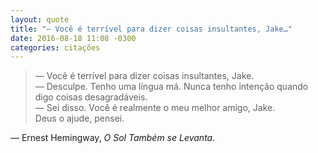 ```yaml
---
layout: quote
title: "— Você é terrível para dizer coisas insultantes, Jake…"
date: 2016-08-18 11:08 -0300
categories: citações
---
```

>— Você é terrível para dizer coisas insultantes, Jake.  
— Desculpe. Tenho uma língua má. Nunca tenho intenção quando digo coisas desagradáveis.  
— Sei disso. Você é realmente o meu melhor amigo, Jake.  
Deus o ajude, pensei.

— Ernest Hemingway, _O Sol Também se Levanta_.
